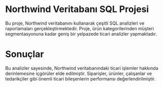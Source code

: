 # Northwind Veritabanı SQL Projesi

Bu proje, Northwind veritabanını kullanarak çeşitli SQL analizleri ve raporlamaları gerçekleştirmektedir. Proje, ürün kategorilerinden müşteri segmentasyonuna kadar geniş bir yelpazede ticari analizler yapmaktadır.

# Sonuçlar
Bu analizler sayesinde, Northwind veritabanındaki ticari işlemler hakkında derinlemesine içgörüler elde edilmiştir. Siparişler, ürünler, çalışanlar ve tedarikçiler gibi önemli ticari bileşenlerin performansı değerlendirilmiştir.
